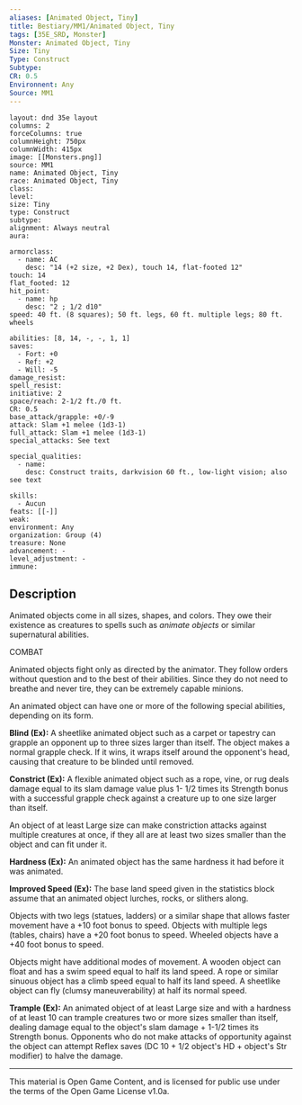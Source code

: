 ```yaml
---
aliases: [Animated Object, Tiny]
title: Bestiary/MM1/Animated Object, Tiny
tags: [35E_SRD, Monster]
Monster: Animated Object, Tiny
Size: Tiny
Type: Construct
Subtype: 
CR: 0.5
Environnent: Any
Source: MM1
---
```


```statblock
layout: dnd 35e layout
columns: 2
forceColumns: true
columnHeight: 750px
columnWidth: 415px
image: [[Monsters.png]]
source: MM1
name: Animated Object, Tiny
race: Animated Object, Tiny
class: 
level: 
size: Tiny
type: Construct
subtype: 
alignment: Always neutral
aura: 

armorclass:
  - name: AC
    desc: "14 (+2 size, +2 Dex), touch 14, flat-footed 12"
touch: 14
flat_footed: 12
hit_point:
  - name: hp
    desc: "2 ; 1/2 d10"
speed: 40 ft. (8 squares); 50 ft. legs, 60 ft. multiple legs; 80 ft. wheels

abilities: [8, 14, -, -, 1, 1]
saves:
  - Fort: +0
  - Ref: +2
  - Will: -5
damage_resist: 
spell_resist: 
initiative: 2
space/reach: 2-1/2 ft./0 ft.
CR: 0.5
base_attack/grapple: +0/-9
attack: Slam +1 melee (1d3-1)
full_attack: Slam +1 melee (1d3-1)
special_attacks: See text

special_qualities:
  - name: 
    desc: Construct traits, darkvision 60 ft., low-light vision; also see text

skills:
  - Aucun
feats: [[-]]
weak: 
environment: Any
organization: Group (4)
treasure: None
advancement: -
level_adjustment: -
immune: 
```

## Description

<p>Animated objects come in all sizes, shapes, and colors. They owe their existence as creatures to spells such as <i>animate objects</i> or similar supernatural abilities.</p>
<p>COMBAT</p>
<p>Animated objects fight only as directed by the animator. They follow orders without question and to the best of their abilities. Since they do not need to breathe and never tire, they can be extremely capable minions.</p>
<p>An animated object can have one or more of the following special abilities, depending on its form.</p>
<p>
            <b>Blind (Ex):</b> A sheetlike animated object such as a carpet or tapestry can grapple an opponent up to three sizes larger than itself. The object makes a normal grapple check. If it wins, it wraps itself around the opponent's head, causing that creature to be blinded until removed.</p>
<p>
            <b>Constrict (Ex):</b> A flexible animated object such as a rope, vine, or rug deals damage equal to its slam damage value plus 1- 1/2 times its Strength bonus with a successful grapple check against a creature up to one size larger than itself.</p>
<p>An object of at least Large size can make constriction attacks against multiple creatures at once, if they all are at least two sizes smaller than the object and can fit under it.</p>
<p>
            <b>Hardness (Ex):</b> An animated object has the same hardness it had before it was animated.</p>
<p>
            <b>Improved Speed (Ex):</b> The base land speed given in the statistics block assume that an animated object lurches, rocks, or slithers along.</p>
<p>Objects with two legs (statues, ladders) or a similar shape that allows faster movement have a +10 foot bonus to speed. Objects with multiple legs (tables, chairs) have a +20 foot bonus to speed. Wheeled objects have a +40 foot bonus to speed.</p>
<p>Objects might have additional modes of movement. A wooden object can float and has a swim speed equal to half its land speed. A rope or similar sinuous object has a climb speed equal to half its land speed. A sheetlike object can fly (clumsy maneuverability) at half its normal speed.</p>
<p>
            <b>Trample (Ex):</b> An animated object of at least Large size and with a hardness of at least 10 can trample creatures two or more sizes smaller than itself, dealing damage equal to the object's slam damage + 1-1/2 times its Strength bonus. Opponents who do not make attacks of opportunity against the object can attempt Reflex saves (DC 10 + 1/2 object's HD + object's Str modifier) to halve the damage.</p>

---

This material is Open Game Content, and is licensed for public use under
the terms of the Open Game License v1.0a.
